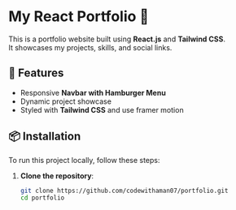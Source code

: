 # My React Portfolio 🚀

This is a portfolio website built using **React.js** and **Tailwind CSS**.  
It showcases my projects, skills, and social links.

## 🔧 Features
- Responsive **Navbar with Hamburger Menu**
- Dynamic project showcase
- Styled with **Tailwind CSS** and use framer motion

## 📦 Installation
To run this project locally, follow these steps:

1. **Clone the repository**:
   ```sh
   git clone https://github.com/codewithaman07/portfolio.git
   cd portfolio
